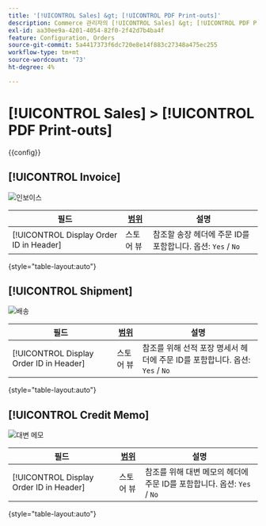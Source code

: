 ```yaml
---
title: '[!UICONTROL Sales] &gt; [!UICONTROL PDF Print-outs]'
description: Commerce 관리자의 [!UICONTROL Sales] &gt; [!UICONTROL PDF Print-outs] 페이지에서 구성 설정을 검토하십시오.
exl-id: aa30ee9a-4201-4054-82f0-2f42d7b4ba4f
feature: Configuration, Orders
source-git-commit: 5a4417373f6dc720e8e14f883c27348a475ec255
workflow-type: tm+mt
source-wordcount: '73'
ht-degree: 4%

---
```


# [!UICONTROL Sales] > [!UICONTROL PDF Print-outs]

{{config}}

<!-- [Invoice](https://experienceleague.adobe.com/ko/docs/commerce-admin/stores-sales/site-store/sales-documents) -->

## [!UICONTROL Invoice]

![인보이스](./assets/pdf-print-invoice.png)<!-- zoom -->

| 필드 | [범위](../../getting-started/websites-stores-views.md#scope-settings) | 설명 |
|--- |--- |--- |
| [!UICONTROL Display Order ID in Header] | 스토어 뷰 | 참조할 송장 헤더에 주문 ID를 포함합니다. 옵션: `Yes` / `No` |

{style="table-layout:auto"}

## [!UICONTROL Shipment]

![배송](./assets/pdf-print-shipment.png)<!-- zoom -->

| 필드 | [범위](../../getting-started/websites-stores-views.md#scope-settings) | 설명 |
|--- |--- |--- |
| [!UICONTROL Display Order ID in Header] | 스토어 뷰 | 참조를 위해 선적 포장 명세서 헤더에 주문 ID를 포함합니다. 옵션: `Yes` / `No` |

{style="table-layout:auto"}

## [!UICONTROL Credit Memo]

![대변 메모](./assets/pdf-print-credit-memo.png)<!-- zoom -->

| 필드 | [범위](../../getting-started/websites-stores-views.md#scope-settings) | 설명 |
|--- |--- |--- |
| [!UICONTROL Display Order ID in Header] | 스토어 뷰 | 참조를 위해 대변 메모의 헤더에 주문 ID를 포함합니다. 옵션: `Yes` / `No` |

{style="table-layout:auto"}

